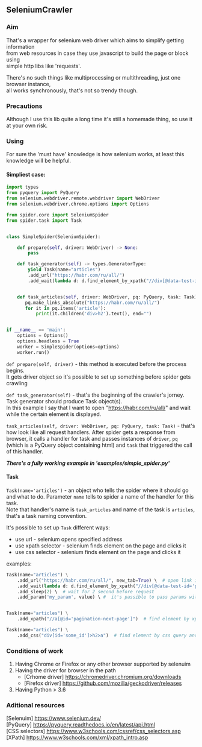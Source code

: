 ## SeleniumCrawler

### Aim

That's a wrapper for selenium web driver which aims to simplify getting information  
from web resources in case they use javascript to build the page or block using  
simple http libs like 'requests'.

There's no such things like multiprocessing or multithreading, just one browser instance,  
all works synchronously, that's not so trendy though.

### Precautions

Although I use this lib quite a long time it's still a homemade thing, so use it at your own risk.

### Using

For sure the 'must have' knowledge is how selenium works, at least this knowledge will be helpful.

#### Simpliest case:

```python
import types
from pyquery import PyQuery
from selenium.webdriver.remote.webdriver import WebDriver
from selenium.webdriver.chrome.options import Options

from spider.core import SeleniumSpider
from spider.task import Task


class SimpleSpider(SeleniumSpider):

    def prepare(self, driver: WebDriver) -> None:
        pass

    def task_generator(self) -> types.GeneratorType:
        yield Task(name="articles")
        .add_url("https://habr.com/ru/all/")
        .add_wait(lambda d: d.find_element_by_xpath("//div[@data-test-id='page-top']"))


    def task_articles(self, driver: WebDriver, pq: PyQuery, task: Task):
       pq.make_links_absolute("https://habr.com/ru/all/")
       for it in pq.items('article'):
           print(it.children('div>h2').text(), end="")


if __name__ == 'main':
    options = Options()
    options.headless = True
    worker = SimpleSpider(options=options)
    worker.run()

```

`def prepare(self, driver)` - this method is executed before the process begins.  
It gets driver object so it's possible to set up something before spider gets crawling

`def task_generator(self)` - that's the beginning of the crawler's jorney.  
Task generator should produce Task object(s).  
In this example I say that I want to open "https://habr.com/ru/all/" and wait while the certain element is displayed.

`task_articles(self, driver: WebDriver, pq: PyQuery, task: Task)` - that's how look like all request handlers.
After spider gets a response from browser, it calls a handler for task and passes instances of
`driver`, `pq` (which is a PyQuery object containing html) and `task` that triggered the call of this handler.

***There's a fully working example in 'examples/simple_spider.py'***

#### Task

`Task(name='articles')` - an object who tells the spider where it should go and what to do.
Parameter `name` tells to spider a name of the handler for this task.  
Note that handler's name is `task_articles` and name of the task is `articles`, that's a task naming convention.

It's possible to set up `Task` different ways:

* use url - selenium opens specified address
* use xpath selector - selenium finds element on the page and clicks it
* use css selector - selenium finds element on the page and clicks it

examples:

```python
Task(name="articles") \
    .add_url("https://habr.com/ru/all/", new_tab=True) \  # open link in new tab
    .add_wait(lambda d: d.find_element_by_xpath("//div[@data-test-id='page-top']")) \  # wait until specified element will be found
    .add_sleep(2) \  # wait for 2 second before request
    .add_param('my_param', value) \ #  it's passible to pass params with the task to the handler and then get it by task.my_param    


Task(name="articles") \
    .add_xpath("//a[@id='pagination-next-page']")  # find element by xpath and click it

Task(name="articles") \
    .add_css("div[id='some_id']>h2>a")  # find element by css query and click it
```

### Conditions of work

1. Having Chrome or Firefox or any other browser supported by selenuim
2. Having the driver for browser in the path  
   - [Crhome driver] https://chromedriver.chromium.org/downloads
   - [Firefox driver] https://github.com/mozilla/geckodriver/releases
3. Having Python > 3.6


### Aditional resources

[Selenuim] https://www.selenium.dev/  
[PyQuery] https://pyquery.readthedocs.io/en/latest/api.html  
[CSS selectors] https://www.w3schools.com/cssref/css_selectors.asp  
[XPath] https://www.w3schools.com/xml/xpath_intro.asp